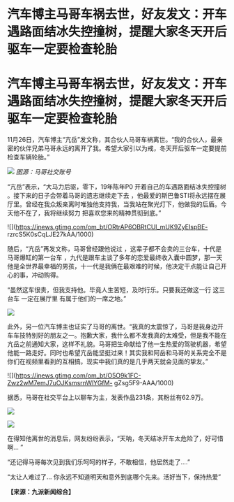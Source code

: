# 汽车博主马哥车祸去世，好友发文：开车遇路面结冰失控撞树，提醒大家冬天开后驱车一定要检查轮胎

# 汽车博主马哥车祸去世，好友发文：开车遇路面结冰失控撞树，提醒大家冬天开后驱车一定要检查轮胎

11月26日，汽车博主“亢岳”发文称，其合伙人马哥车祸离世。“我的合伙人，最亲密的伙伴兄弟马哥永远的离开了我。希望大家引以为戒，冬天开后驱车一定要提前检查车辆轮胎。”

![](https://inews.gtimg.com/om_bt/OqY68eIC7AXKQdFagxIarDKmiofndNup6ek6QliKJ1uGEAA/1000)
_图源：马哥社交账号_

“亢岳”表示，“大马力后驱，零下，19年陈年P0 开着自己的车遇路面结冰失控撞树 。接下来的日子会带着马哥的遗志继续走下去
，他最爱的斯巴鲁STI将永远摆在展厅里。曾经在我众叛亲离时唯独他支持我，当我站在聚光灯下，他做我的后盾。今天他不在了，我将继续努力
把喜欢您来的精神贯彻到底。”

![](https://inews.gtimg.com/om_bt/ORtrAP6OBRtCUl_mUK9ZyEIspBE-
rzrcS5K0sCqLJE27kAA/1000)

随后，“亢岳”再发文称，马哥曾经跟他说过 ，这辈子都不会卖的三台车，十代是马哥爆缸的第一台车
，九代是跟车主谈了多年的恋爱最终收入囊中圆梦，那一天他是全世界最幸福的男孩，十一代是我俩在最艰难的时候，他决定干点能让自己开心的事，冲动购得。

“虽然这车很贵，但我支持他。毕竟人生苦短，及时行乐。只要我还做这一行 这三台车 一定在展厅里 有属于他们的一席之地。”

![](https://inews.gtimg.com/om_bt/Ouvn3qMM3ZWr8HP8E_ywyJ9FWGJrC_m6Mm_rI3yxDFvNgAA/1000)

此外，另一位汽车博主也证实了马哥的离世。“我真的太震惊了，马哥是我身边开车车技特别好的朋友之一。抱歉大家，我什么都不发我真的太难受，但是我不能在亢岳之前通知大家，这样不礼貌。马哥把生命献给了他一生热爱的驾驶机器，希望他能一路走好。同时也希望亢岳能坚挺过来！其实我和阿岳和马哥的关系完全不是你们在视频里看到的互相搞，现实中我们真的是几乎两天就会见面的挚友。”

![](https://inews.gtimg.com/om_bt/O5O9k1FC-Zwz2wM7emJ7uOJKsmsrnWlYGfM-
gZsg5F9-AAA/1000)

据悉，马哥在社交平台上以聊车为主，发表作品231条，其粉丝有62.9万。

![](https://inews.gtimg.com/om_bt/OMQh0URD6hHaB5mjsIXSK5LIxXq4i_m9ZapIUSH0r9cAsAA/1000)

![](https://inews.gtimg.com/om_bt/OaX9SRUdU6Ktp3JuHDWt02hnfSDP1yPlQAG3wN7nfqe5UAA/1000)

在得知他离世的消息后，网友纷纷表示，“天呐，冬天结冰开车太危险了，好可惜啊… ”

“还记得马哥每次见到我们乐呵呵的样子，不敢相信，他居然走了....”

“太让人难过了… 你永远不知道明天和意外到底哪个先来。活好当下，保持热爱”

**【来源：九派新闻综合】**

